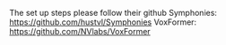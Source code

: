 The set up steps please follow their github
Symphonies: https://github.com/hustvl/Symphonies
VoxFormer: https://github.com/NVlabs/VoxFormer